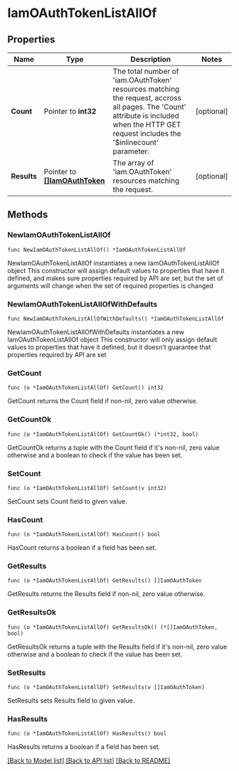 # IamOAuthTokenListAllOf

## Properties

Name | Type | Description | Notes
------------ | ------------- | ------------- | -------------
**Count** | Pointer to **int32** | The total number of &#39;iam.OAuthToken&#39; resources matching the request, accross all pages. The &#39;Count&#39; attribute is included when the HTTP GET request includes the &#39;$inlinecount&#39; parameter. | [optional] 
**Results** | Pointer to [**[]IamOAuthToken**](iam.OAuthToken.md) | The array of &#39;iam.OAuthToken&#39; resources matching the request. | [optional] 

## Methods

### NewIamOAuthTokenListAllOf

`func NewIamOAuthTokenListAllOf() *IamOAuthTokenListAllOf`

NewIamOAuthTokenListAllOf instantiates a new IamOAuthTokenListAllOf object
This constructor will assign default values to properties that have it defined,
and makes sure properties required by API are set, but the set of arguments
will change when the set of required properties is changed

### NewIamOAuthTokenListAllOfWithDefaults

`func NewIamOAuthTokenListAllOfWithDefaults() *IamOAuthTokenListAllOf`

NewIamOAuthTokenListAllOfWithDefaults instantiates a new IamOAuthTokenListAllOf object
This constructor will only assign default values to properties that have it defined,
but it doesn't guarantee that properties required by API are set

### GetCount

`func (o *IamOAuthTokenListAllOf) GetCount() int32`

GetCount returns the Count field if non-nil, zero value otherwise.

### GetCountOk

`func (o *IamOAuthTokenListAllOf) GetCountOk() (*int32, bool)`

GetCountOk returns a tuple with the Count field if it's non-nil, zero value otherwise
and a boolean to check if the value has been set.

### SetCount

`func (o *IamOAuthTokenListAllOf) SetCount(v int32)`

SetCount sets Count field to given value.

### HasCount

`func (o *IamOAuthTokenListAllOf) HasCount() bool`

HasCount returns a boolean if a field has been set.

### GetResults

`func (o *IamOAuthTokenListAllOf) GetResults() []IamOAuthToken`

GetResults returns the Results field if non-nil, zero value otherwise.

### GetResultsOk

`func (o *IamOAuthTokenListAllOf) GetResultsOk() (*[]IamOAuthToken, bool)`

GetResultsOk returns a tuple with the Results field if it's non-nil, zero value otherwise
and a boolean to check if the value has been set.

### SetResults

`func (o *IamOAuthTokenListAllOf) SetResults(v []IamOAuthToken)`

SetResults sets Results field to given value.

### HasResults

`func (o *IamOAuthTokenListAllOf) HasResults() bool`

HasResults returns a boolean if a field has been set.


[[Back to Model list]](../README.md#documentation-for-models) [[Back to API list]](../README.md#documentation-for-api-endpoints) [[Back to README]](../README.md)


